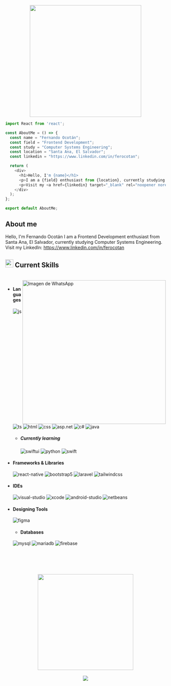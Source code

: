 


</h1>


<p align="center">
  <img src="https://github.com/user-attachments/assets/e2373b75-0208-489a-9d5d-d52fd5815ea2" width="350" />
</p>





```js
import React from 'react';

const AboutMe = () => {
  const name = "Fernando Ocotán";
  const field = "Frontend Development";
  const study = "Computer Systems Engineering";
  const location = "Santa Ana, El Salvador";
  const linkedin = "https://www.linkedin.com/in/ferocotan"; 

  return (
    <div>
      <h1>Hello, I'm {name}</h1>
      <p>I am a {field} enthusiast from {location}, currently studying {study}.</p>
      <p>Visit my <a href={linkedin} target="_blank" rel="noopener noreferrer">LinkedIn</a>.</p>
    </div>
  );
};

export default AboutMe;

```

<div>




<h2>  About me </h2>
  
Hello, I'm Fernando Ocotán
I am a Frontend Development enthusiast from Santa Ana, El Salvador, currently studying Computer Systems Engineering.
Visit my LinkedIn: https://www.linkedin.com/in/ferocotan
  

## <img src="https://media2.giphy.com/media/QssGEmpkyEOhBCb7e1/giphy.gif?cid=ecf05e47a0n3gi1bfqntqmob8g9aid1oyj2wr3ds3mg700bl&rid=giphy.gif" width ="25"><b> Current Skills</b>
<br>

<img align="right" width="450" alt="Imagen de WhatsApp" src="https://github.com/user-attachments/assets/31c15320-f4ec-4f07-9793-5e06d54186eb" />

- <h4>Languages</h4>
  <img src="https://img.shields.io/badge/JavaScript-323330?style=for-the-badge&logo=javascript&logoColor=F7DF1E" alt="js" />
  <img src="https://img.shields.io/badge/TypeScript-007ACC?style=for-the-badge&logo=typescript&logoColor=white" alt="ts" />
  <img src="https://img.shields.io/badge/HTML5-E34F26?style=for-the-badge&logo=html5&logoColor=white" alt="html" />
  <img src="https://img.shields.io/badge/CSS3-1572B6?style=for-the-badge&logo=css3&logoColor=white" alt="css" />
    <img src="https://img.shields.io/badge/ASP.NET-%23239120.svg?style=for-the-badge&logo=asp.net&logoColor=white" alt="asp.net" />
  <img src="https://img.shields.io/badge/c%23-%23239120.svg?style=for-the-badge&logo=c-sharp&logoColor=white" alt="c#" />
     <img src="https://img.shields.io/badge/java-%23ED8B00.svg?style=for-the-badge&logo=java&logoColor=white" alt="java" />

  
  - <h5>Currently learning</h5>
    <img src="https://img.shields.io/badge/SwiftUI-%23F05138.svg?style=for-the-badge&logo=swift&logoColor=white" alt="swiftui" />
    <img src="https://img.shields.io/badge/python-%2314354C.svg?style=for-the-badge&logo=python&logoColor=white" alt="python" />
    <img src="https://img.shields.io/badge/swift-%23F05138.svg?style=for-the-badge&logo=swift&logoColor=white" alt="swift" />

- <h4>Frameworks & Libraries</h4>
  <img src="https://img.shields.io/badge/react_-%2320232a.svg?style=for-the-badge&logo=react&logoColor=%2361DAFB" alt="react-native" />
  <img src="https://img.shields.io/badge/bootstrap-%23563D7C.svg?style=for-the-badge&logo=bootstrap&logoColor=white" alt="bootstrap5" />
  <img src="https://img.shields.io/badge/laravel-%23F05340.svg?style=for-the-badge&logo=laravel&logoColor=white" alt="laravel" />
    <img src="https://img.shields.io/badge/Tailwind%20CSS-%23000D28.svg?style=for-the-badge&logo=tailwindcss&logoColor=white" alt="tailwindcss" />


- <h4>IDEs</h4>
  <img src="https://img.shields.io/badge/Visual%20Studio-%235C2D91.svg?style=for-the-badge&logo=visual-studio&logoColor=white" alt="visual-studio" />
  <img src="https://img.shields.io/badge/Xcode-%23000000.svg?style=for-the-badge&logo=xcode&logoColor=white" alt="xcode" />
  <img src="https://img.shields.io/badge/Android%20Studio-%233DDC84.svg?style=for-the-badge&logo=android-studio&logoColor=white" alt="android-studio" />
    <img src="https://img.shields.io/badge/NetBeans-%23000000.svg?style=for-the-badge&logo=apache-netbeans&logoColor=white" alt="netbeans" />


- <h4>Designing Tools</h4>
  <img src="https://img.shields.io/badge/figma-%23F24E1E.svg?style=for-the-badge&logo=figma&logoColor=white" alt="figma" />
  
  - <h4>Databases</h4>
  <img src="https://img.shields.io/badge/MySQL-%2300A5E2.svg?style=for-the-badge&logo=mysql&logoColor=white" alt="mysql" />
  <img src="https://img.shields.io/badge/MariaDB-%23466DB8.svg?style=for-the-badge&logo=mariadb&logoColor=white" alt="mariadb" />
  <img src="https://img.shields.io/badge/Firebase-%23039BE5.svg?style=for-the-badge&logo=firebase&logoColor=white" alt="firebase" />


</br></br>





<h1 align="center">
  <img src="https://media3.giphy.com/media/v1.Y2lkPTc5MGI3NjExMzBrZmRyNXFmd2Z1amE0ODMzbHh5cmU3ZDdwaHdoNzA1dHc3NGMwciZlcD12MV9pbnRlcm5hbF9naWZfYnlfaWQmY3Q9cw/j5QUSpXVuwtr2/giphy.gif" width="300" />
</h1>

<p align="center">
  <a href="https://github.com/FerOcotan">
    <img src="https://readme-typing-svg.herokuapp.com?font=Poppins&color=FFFF&size=20&center=true&vCenter=true&width=600&height=100&lines=Humanity+was+born+on+Earth.;It+was+never+meant+to+die+here.">
  </a>
</p>
